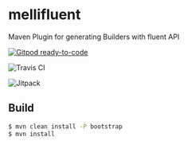 # mellifluent
Maven Plugin for generating Builders with fluent API

[![Gitpod ready-to-code](https://img.shields.io/badge/Gitpod-ready--to--code-blue?logo=gitpod)](https://gitpod.io/#https://github.com/Treehopper/mellifluent-core)

![Travis CI](https://api.travis-ci.com/Treehopper/mellifluent-core.svg?branch=develop "Build Status")

![Jitpack](https://jitpack.io/v/Treehopper/mellifluent-core.svg "Jitpack Status")

## Build
```sh
$ mvn clean install -P bootstrap
$ mvn install
```